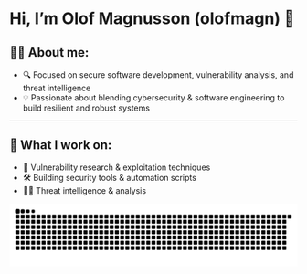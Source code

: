# Hi, I’m Olof Magnusson (olofmagn) 👋

## 👨‍💻 About me:
- 🔍 Focused on secure software development, vulnerability analysis, and threat intelligence
- 💡 Passionate about blending cybersecurity & software engineering to build resilient and robust systems

---

## 🚀 What I work on:
- 🐛 Vulnerability research & exploitation techniques  
- 🛠️ Building security tools & automation scripts
- 🕵️‍♂️ Threat intelligence & analysis


![snake gif](https://github.com/olofmagn/olofmagn/blob/output/github-contribution-grid-snake-dark.svg)
